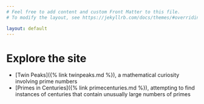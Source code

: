 ```yaml
---
# Feel free to add content and custom Front Matter to this file.
# To modify the layout, see https://jekyllrb.com/docs/themes/#overriding-theme-defaults

layout: default
---
```


# Explore the site

- [Twin Peaks]({% link twinpeaks.md %}), a mathematical curiosity involving prime numbers
- [Primes in Centuries]({% link primecenturies.md %}), attempting to find instances of centuries that contain unusually large numbers of primes
